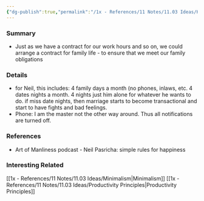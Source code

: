 ```yaml
---
{"dg-publish":true,"permalink":"/1x - References/11 Notes/11.03 Ideas/Have a contract to strengthen your family relationships/","title":"Have a contract to strengthen your family relationships","noteIcon":"","created":"2023-08-27T15:54:47.005+03:00","updated":"2024-02-14T20:18:31.279+03:00"}
---
```



### Summary
- Just as we have a contract for our work hours and so on, we could arrange a contract for family life - to ensure that we meet our family obligations

### Details
- for Neil, this includes: 4 family days a month (no phones, inlaws, etc. 4 dates nights a month. 4 nights just him alone for whatever he wants to do. if miss date nights, then marriage starts to become transactional and start to have fights and bad feelings.
- Phone: I am the master not the other way around. Thus all notifications are turned off.

### References
- Art of Manliness podcast - Neil Pasricha: simple rules for happiness

### Interesting Related
[[1x - References/11 Notes/11.03 Ideas/Minimalism\|Minimalism]]
[[1x - References/11 Notes/11.03 Ideas/Productivity Principles\|Productivity Principles]]